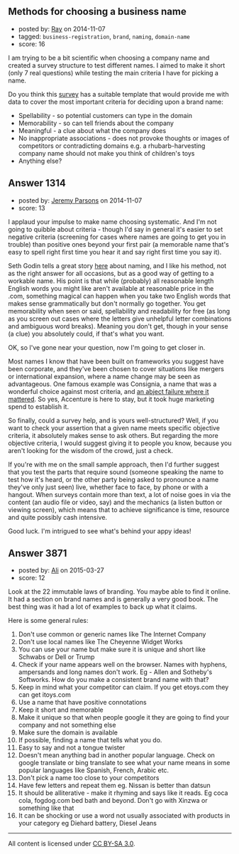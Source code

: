 ## Methods for choosing a business name

- posted by: [Ray](https://stackexchange.com/users/5295143/ray) on 2014-11-07
- tagged: `business-registration`, `brand`, `naming`, `domain-name`
- score: 16

I am trying to be a bit scientific when choosing a company name and created a survey structure to test different names. I aimed to make it short (only 7 real questions) while testing the main criteria I have for picking a name.

Do you think this [survey]( https://www.surveymonkey.com/s/8FDPGSC ) has a suitable template that would provide me with data to cover the most important criteria for deciding upon a brand name:

- Spellability - so potential customers can type in the domain
- Memorability - so can tell friends about the company
- Meaningful - a clue about what the company does
- No inappropriate associations - does not provoke thoughts or images of competitors or contradicting domains e.g. a rhubarb-harvesting company name should not make you think of children's toys
- Anything else?




## Answer 1314

- posted by: [Jeremy Parsons](https://stackexchange.com/users/497810/jeremy-parsons) on 2014-11-07
- score: 13

<p>I applaud your impulse to make name choosing systematic. And I'm not going to quibble about criteria - though I'd say in general it's easier to set negative criteria (screening for cases where names are going to get you in trouble) than positive ones beyond your first pair (a memorable name that's easy to spell right first time you hear it and say right first time you say it).</p>

<p>Seth Godin tells a great story <a href="http://j.mp/sethgodin15">here</a> about naming, and I like his method, not as the right answer for all occasions, but as a good way of getting to a workable name. His point is that while (probably) all reasonable length English words you might like aren't available at reasonable price in the .com, something magical can happen when you take two English words that makes sense grammatically but don't normally go together. You get memorability when seen or said, spellability and readability for free (as long as you screen out cases where the letters give unhelpful letter combinations and ambiguous word breaks). Meaning you don't get, though in your sense (a clue) you absolutely could, if that's what you want.</p>

<p>OK, so I've gone near your question, now I'm going to get closer in.</p>

<p>Most names I know that have been built on frameworks you suggest have been corporate, and they've been chosen to cover situations like mergers or international expansion, where a name change may be seen as advantageous. One famous example was Consignia, a name that was a wonderful choice against most criteria, and <a href="http://j.mp/consignia">an abject failure where it mattered</a>. So yes, Accenture is here to stay, but it took huge marketing spend to establish it.</p>

<p>So finally, could a survey help, and is yours well-structured? Well, if you want to check your assertion that a given name meets specific objective criteria, it absolutely makes sense to ask others. But regarding the more objective criteria, I would suggest giving it to people you know, because you aren't looking for the wisdom of the crowd, just a check.</p>

<p>If you're with me on the small sample approach, then I'd further suggest that you test the parts that require sound (someone speaking the name to test how it's heard, or the other party being asked to pronounce a name they've only just seen) live, whether face to face, by phone or with a hangout. When surveys contain more than text, a lot of noise goes in via the content (an audio file or video, say) and the mechanics (a listen button or viewing screen), which means that to achieve significance is time, resource and quite possibly cash intensive.</p>

<p>Good luck. I'm intrigued to see what's behind your appy ideas! </p>



## Answer 3871

- posted by: [Ali](https://stackexchange.com/users/2815644/ali) on 2015-03-27
- score: 12

Look at the 22 immutable laws of branding. You maybe able to find it online. It had a section on brand names and is generally a very good book. The best thing was it had a lot of examples to back up what it claims. 

Here is some general rules:

 1. Don't use common or generic names like The Internet Company
 2. Don't use local names like The Cheyenne Widget Works
 3. You can use your name but make sure it is unique and short like Schwabs or Dell or Trump
 4. Check if your name appears well on the browser. Names with hyphens, ampersands and long names don't work. Eg - Allen and Sotheby's Softworks. How do  you make a consistent brand name with that?
 5. Keep in mind what your competitor can claim. If you get etoys.com they can get itoys.com
 6. Use a name that have positive connotations
 7. Keep it short and memorable
 8. Make it unique so that when people google it they are going to find your company and not something else
 9. Make sure the domain is available
 10. If possible, finding a name that tells what you do. 
 11. Easy to say and not a tongue twister
 12. Doesn't mean anything bad in another popular language. Check on google translate or bing translate to see what your name means in some popular languages like Spanish, French, Arabic etc. 
 13. Don't pick a name too close to your competitors
 14. Have few letters and repeat them eg. Nissan is better than datsun
15. It should be alliterative - make it rhyming and says like it reads. Eg coca cola, fogdog.com bed bath and beyond. Don't go with Xinzwa or something like that
 16. It can be shocking or use a word not usually associated with products in your category eg Diehard battery, Diesel Jeans





---

All content is licensed under [CC BY-SA 3.0](https://creativecommons.org/licenses/by-sa/3.0/).

